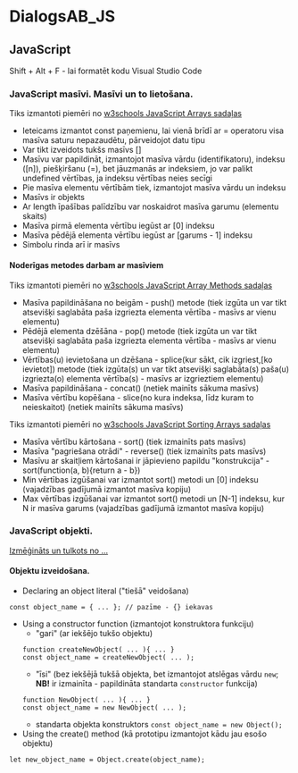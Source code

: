 # DialogsAB_JS
## JavaScript
Shift + Alt + F - lai formatēt kodu Visual Studio Code

### JavaScript masīvi. Masīvi un to lietošana.
Tiks izmantoti piemēri no [w3schools JavaScript Arrays sadaļas](https://www.w3schools.com/js/js_arrays.asp)
- Ieteicams izmantot const paņemienu, lai vienā brīdī ar = operatoru visa masīva saturu nepazaudētu, pārveidojot datu tipu
 - Var tikt izveidots tukšs masīvs []
 - Masīvu var papildināt, izmantojot masīva vārdu (identifikatoru), indeksu ([n]), piešķiršanu (=), bet jāuzmanās ar indeksiem, jo var palikt undefined vērtības, ja indeksu vērtības neies secīgi
 - Pie masīva elementu vērtībām tiek, izmantojot masīva vārdu un indeksu
 - Masīvs ir objekts
 - Ar length īpašības palīdzību var noskaidrot masīva garumu (elementu skaits)
 - Masīva pirmā elementa vērtību iegūst ar [0] indeksu
 - Masīva pēdējā elementa vērtību iegūst ar [garums - 1] indeksu
 - Simbolu rinda arī ir masīvs

#### Noderīgas metodes darbam ar masīviem
Tiks izmantoti piemēri no [w3schools JavaScript Array Methods sadaļas](https://www.w3schools.com/js/js_array_methods.asp)
- Masīva papildināšana no beigām - push() metode (tiek izgūta un var tikt atsevišķi saglabāta paša izgriezta elementa vērtība - masīvs ar vienu elementu)
- Pēdējā elementa dzēšāna - pop() metode (tiek izgūta un var tikt atsevišķi saglabāta paša izgriezta elementa vērtība  - masīvs ar vienu elementu)
- Vērtības(u) ievietošana un dzēšana - splice(kur sākt, cik izgriest,[ko ievietot]) metode (tiek izgūta(s) un var tikt atsevišķi saglabāta(s) paša(u) izgriezta(o) elementa vērtība(s) - masīvs ar izgrieztiem elementu)
- Masīva papildināšana - concat() (netiek mainīts sākuma masīvs)
- Masīva vērtību kopēšana - slice(no kura indeksa, līdz kuram to neieskaitot) (netiek mainīts sākuma masīvs)

Tiks izmantoti piemēri no [w3schools JavaScript Sorting Arrays sadaļas](https://www.w3schools.com/js/js_array_sort.asp)
- Masīva vērtību kārtošana - sort() (tiek izmainīts pats masīvs)
- Masīva "pagriešana otrādi" - reverse() (tiek izmainīts pats masīvs)
- Masīvu ar skaitļiem kārtošanai ir jāpievieno papildu "konstrukcija" - sort(function(a, b){return a - b})
- Min vērtības izgūšanai var izmantot sort() metodi un [0] indeksu (vajadzības gadījumā izmantot masīva kopiju)
- Max vērtības izgūšanai var izmantot sort() metodi un [N-1] indeksu, kur N ir masīva garums (vajadzības gadījumā izmantot masīva kopiju)

### JavaScript objekti.
[Izmēģināts un tulkots no ...](https://developer.mozilla.org/en-US/docs/Learn/JavaScript/Objects/Object-oriented_JS)
#### Objektu izveidošana.
- Declaring an object literal ("tiešā" veidošana)  
```
const object_name = { ... }; // pazīme - {} iekavas
```
- Using a constructor function (izmantojot konstruktora funkciju)  
  - "gari" (ar iekšējo tukšo objektu)
  ```
  function createNewObject( ... ){ ... }
  const object_name = createNewObject( ... );
  ```
  - "īsi" (bez iekšējā tukšā objekta, bet izmantojot atslēgas vārdu ```new```; **NB!** ir izmainīta - papildināta standarta ```constructor``` funkcija)
  ```
  function NewObject( ... ){ ... }
  const object_name = new NewObject( ... );
  ```
  - standarta objekta konstruktors
  ```const object_name = new Object();```
- Using the create() method (kā prototipu izmantojot kādu jau esošo objektu)
```
let new_object_name = Object.create(object_name);
```
